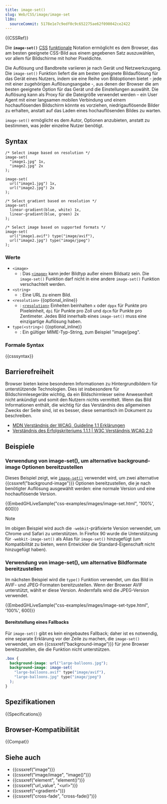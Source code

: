 ```yaml
---
title: image-set()
slug: Web/CSS/image/image-set
l10n:
  sourceCommit: 5178e1e7c9edf0c9c652275ae62f090042ce2422
---
```


{{CSSRef}}

Die **`image-set()`** [CSS](/de/docs/Web/CSS) [funktionale](/de/docs/Web/CSS/CSS_Functions) Notation ermöglicht es dem Browser, das am besten geeignete CSS-Bild aus einem gegebenen Satz auszuwählen, vor allem für Bildschirme mit hoher Pixeldichte.

Die Auflösung und Bandbreite variieren je nach Gerät und Netzwerkzugang. Die `image-set()` Funktion liefert die am besten geeignete Bildauflösung für das Gerät eines Nutzers, indem sie eine Reihe von Bildoptionen bietet - jede mit einer zugehörigen Auflösungsangabe -, aus denen der Browser die am besten geeignete Option für das Gerät und die Einstellungen auswählt. Die Auflösung kann als Proxy für die Dateigröße verwendet werden – ein User Agent mit einer langsamen mobilen Verbindung und einem hochauflösenden Bildschirm könnte es vorziehen, niedrigauflösende Bilder zu erhalten, anstatt auf das Laden eines hochauflösenden Bildes zu warten.

`image-set()` ermöglicht es dem Autor, Optionen anzubieten, anstatt zu bestimmen, was jeder einzelne Nutzer benötigt.

## Syntax

```css-nolint
/* Select image based on resolution */
image-set(
  "image1.jpg" 1x,
  "image2.jpg" 2x
);

image-set(
  url("image1.jpg") 1x,
  url("image2.jpg") 2x
);

/* Select gradient based on resolution */
image-set(
  linear-gradient(blue, white) 1x,
  linear-gradient(blue, green) 2x
);

/* Select image based on supported formats */
image-set(
  url("image1.avif") type("image/avif"),
  url("image2.jpg") type("image/jpeg")
);
```

### Werte

- `<image>`
  - : Das [`<image>`](/de/docs/Web/CSS/image) kann jeder Bildtyp außer einem Bildsatz sein. Die `image-set()` Funktion darf nicht in eine andere `image-set()` Funktion verschachtelt werden.
- `<string>`
  - : Eine URL zu einem Bild.
- `<resolution>` {{optional_inline}}
  - : [`<resolution>`](/de/docs/Web/CSS/resolution) Einheiten beinhalten `x` oder `dppx` für Punkte pro Pixeleinheit, `dpi` für Punkte pro Zoll und `dpcm` für Punkte pro Zentimeter. Jedes Bild innerhalb eines `image-set()` muss eine einzigartige Auflösung haben.
- `type(<string>)` {{optional_inline}}
  - : Ein gültiger MIME-Typ-String, zum Beispiel "image/jpeg".

### Formale Syntax

{{csssyntax}}

## Barrierefreiheit

Browser bieten keine besonderen Informationen zu Hintergrundbildern für unterstützende Technologien. Dies ist insbesondere für Bildschirmlesegeräte wichtig, da ein Bildschirmleser seine Anwesenheit nicht ankündigt und somit den Nutzern nichts vermittelt. Wenn das Bild Informationen enthält, die wichtig für das Verständnis des allgemeinen Zwecks der Seite sind, ist es besser, diese semantisch im Dokument zu beschreiben.

- [MDN Verständnis der WCAG, Guideline 1.1 Erklärungen](/de/docs/Web/Accessibility/Understanding_WCAG/Perceivable#guideline_1.1_—_providing_text_alternatives_for_non-text_content)
- [Verständnis des Erfolgskriteriums 1.1.1 | W3C Verständnis WCAG 2.0](https://www.w3.org/TR/2016/NOTE-UNDERSTANDING-WCAG20-20161007/text-equiv-all.html)

## Beispiele

### Verwendung von image-set(), um alternative background-image Optionen bereitzustellen

Dieses Beispiel zeigt, wie [`image-set()`](https://drafts.csswg.org/css-images-4/#funcdef-image-set) verwendet wird, um zwei alternative {{cssxref("background-image")}} Optionen bereitzustellen, die je nach benötigter Auflösung ausgewählt werden: eine normale Version und eine hochauflösende Version.

{{EmbedGHLiveSample("css-examples/images/image-set.html", '100%', 600)}}

> [!NOTE]
> Im obigen Beispiel wird auch die `-webkit`-präfixierte Version verwendet, um Chrome und Safari zu unterstützen. In Firefox 90 wurde die Unterstützung für `-webkit-image-set()` als Alias für `image-set()` hinzugefügt (um Kompatibilität zu bieten, wenn Entwickler die Standard-Eigenschaft nicht hinzugefügt haben).

### Verwendung von image-set(), um alternative Bildformate bereitzustellen

Im nächsten Beispiel wird die `type()` Funktion verwendet, um das Bild in AVIF- und JPEG-Formaten bereitzustellen. Wenn der Browser AVIF unterstützt, wählt er diese Version. Andernfalls wird die JPEG-Version verwendet.

{{EmbedGHLiveSample("css-examples/images/image-set-type.html", '100%', 600)}}

#### Bereitstellung eines Fallbacks

Für `image-set()` gibt es kein eingebautes Fallback; daher ist es notwendig, eine separate Erklärung vor der Zeile zu machen, die `image-set()` verwendet, um ein {{cssxref("background-image")}} für jene Browser bereitzustellen, die die Funktion nicht unterstützen.

```css
.box {
  background-image: url("large-balloons.jpg");
  background-image: image-set(
    "large-balloons.avif" type("image/avif"),
    "large-balloons.jpg" type("image/jpeg")
  );
}
```

## Spezifikationen

{{Specifications}}

## Browser-Kompatibilität

{{Compat}}

## Siehe auch

- {{cssxref("image")}}
- {{cssxref("image/image", "image()")}}
- {{cssxref("element", "element()")}}
- {{cssxref("url_value", "&lt;url&gt;")}}
- {{cssxref("&lt;gradient&gt;")}}
- {{cssxref("cross-fade", "cross-fade()")}}
